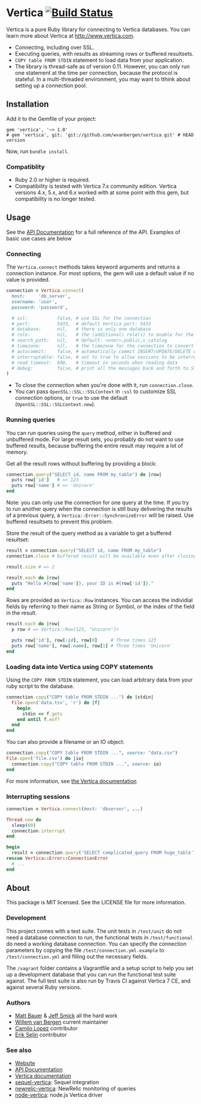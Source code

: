 # Vertica [![Build Status](https://travis-ci.org/wvanbergen/vertica.png?branch=travis)](https://travis-ci.org/wvanbergen/vertica)

Vertica is a pure Ruby library for connecting to Vertica databases. You can learn more
about Vertica at http://www.vertica.com.

- Connecting, including over SSL.
- Executing queries, with results as streaming rows or buffered resultsets.
- `COPY table FROM STDIN` statement to load data from your application.
- The library is thread-safe as of version 0.11. However, you can only run one
  statement at the time per connection, because the protocol is stateful. In a
  multi-threaded environment, you may want to tthink about setting up a
  connection pool.


## Installation

Add it to the Gemfile of your project:

    gem 'vertica', '~> 1.0'
    # gem 'vertica', git: 'git://github.com/wvanbergen/vertica.git' # HEAD version

Now, run `bundle install`.

### Compatiblity

- Ruby 2.0 or higher is required.
- Compatibility is tested with Vertica 7.x community edition. Vertica versions 4.x, 5.x,
  and 6.x worked with at some point with this gem, but compatibility is no longer tested.

## Usage

See the [API Documentation](http://www.rubydoc.info/gems/vertica) for a full reference of the API. Examples of basic use cases are below

### Connecting

The `Vertica.connect` methods takes keyword arguments and returns a connection
instance. For most options, the gem will use a default value if no value is provided.

``` ruby
connection = Vertica.connect(
  host:     'db_server',
  username: 'user',
  password: 'password',

  # ssl:           false, # use SSL for the connection
  # port:          5433,  # default Vertica port: 5433
  # database:      nil,   # there is only one database
  # role:          nil,   # the (additional) role(s) to enable for the user.
  # search_path:   nil,   # default: <user>,public,v_catalog
  # timezone:      nil,   # the timezone for the connection to convert timestamps
  # autocommit:    false, # automatically commit INSERT/UPDATE/DELETE queries
  # interruptable: false, # set to true to allow sessions to be interrupted.
  # read_timeout:  600,   # timeout in seconds when reading data
  # debug:         false, # print all the messages back and forth to STDOUT.
)
```

- To close the connection when you're done with it, run `connection.close`.
- You can pass `OpenSSL::SSL::SSLContext` in `:ssl` to customize SSL connection options,
  or `true` to use the default (`OpenSSL::SSL::SSLContext.new`).

### Running queries

You can run queries using the <code>query</code> method, either in buffered and
unbuffered mode. For large result sets, you probably do not want to use buffered results,
because buffering the entire result may require a lot of memory.

Get all the result rows without buffering by providing a block:

``` ruby
connection.query("SELECT id, name FROM my_table") do |row|
  puts row['id']   # => 123
  puts row['name'] # => 'Unicorn'
end
```

Note: you can only use the connection for one query at the time. If you try to run another
query when the connection is still busy delivering the results of a previous query, a
`Vertica::Error::SynchronizeError` will be raised. Use buffered resultsets to prevent this
problem.

Store the result of the query method as a variable to get a buffered resultset:

``` ruby
result = connection.query("SELECT id, name FROM my_table")
connection.close # buffered result will be available even after closing the connection.

result.size # => 2

result.each do |row|
  puts "Hello #{row['name']}, your ID is #{row['id']}."
end
```

Rows are provided as `Vertica::Row` instances. You can access the individial fields by
referring to their name as String or Symbol,  or the index of the field in the result.

``` ruby
result.each do |row|
  p row # => Vertica::Row[123, "Unicorn"]>

  puts row['id'], row[:id], row[0]     # Three times 123
  puts row['name'], row[:name], row[1] # Three times 'Unicorn'
end
```

### Loading data into Vertica using COPY statements

Using the `COPY FROM STDIN` statement, you can load arbitrary data from your ruby script to the database.

``` ruby
connection.copy("COPY table FROM STDIN ...") do |stdin|
  File.open('data.tsv', 'r') do |f|
    begin
      stdin << f.gets
    end until f.eof?
  end
end
```

You can also provide a filename or an IO object:

``` ruby
connection.copy("COPY table FROM STDIN ...", source: "data.csv")
File.open('file.csv') do |io|
  connection.copy("COPY table FROM STDIN ...", source: io)
end
```

For more information, see [the Vertica documentation](https://my.vertica.com/docs/7.1.x/HTML/Content/Authoring/SQLReferenceManual/Statements/COPY/COPY.htm)

### Interrupting sessions

``` ruby
connection = Vertica.connect(host: 'dbserver', ...)

Thread.new do
  sleep(60)
  connection.interrupt
end

begin
  result = connection.query('SELECT complicated_query FROM huge_table')
rescue Vertica::Error::ConnectionError
  # ...
end
```

## About

This package is MIT licensed. See the LICENSE file for more information.

### Development

This project comes with a test suite. The unit tests in `/test/unit` do not need a database
connection to run, the functional tests in `/test/functional` do need a working
database connection. You can specify the connection parameters by copying the file
`/test/connection.yml.example` to `/test/connection.yml` and filling out the
necessary fields.

The `/vagrant` folder contains a Vagrantfile and a setup script to help you set up a development
database that you can run the functional test suite against. The full test suite is also run by
Travis CI against Vertica 7 CE, and against several Ruby versions.

### Authors

 * [Matt Bauer](https://github.com/mattbauer) & [Jeff Smick](https://github.com/sprsquish) all the hard work
 * [Willem van Bergen](https://github.com/wvanbergen) current maintainer
 * [Camilo Lopez](https://github.com/camilo) contributor
 * [Erik Selin](https://github.com/tyro89) contributor

### See also

* [Website](http://vanbergen.org/vertica)
* [API Documentation](http://www.rubydoc.info/gems/vertica)
* [Vertica documentation](https://my.vertica.com/docs/7.1.x/HTML/index.htm)
* [sequel-vertica](https://github.com/camilo/sequel-vertica): Sequel integration
* [newrelic-vertica](https://github.com/wvanbergen/newrelic-vertica): NewRelic monitoring of queries
* [node-vertica](https://github.com/wvanbergen/node-vertica): node.js Vertica driver
